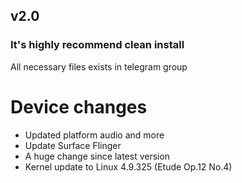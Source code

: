 ## v2.0

### It's highly recommend clean install

All necessary files exists in telegram group

# Device changes
- Updated platform audio and more
- Update Surface Flinger
- A huge change since latest version
- Kernel update to Linux 4.9.325 (Etude Op.12 No.4)
